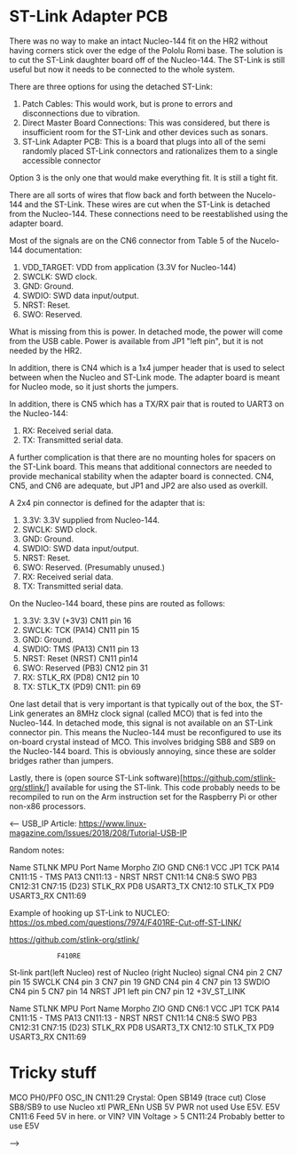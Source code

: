 # ST-Link Adapter PCB

There was no way to make an intact Nucleo-144 fit on the HR2
without having corners stick over the edge of the Pololu Romi base.
The solution is to cut the ST-Link daughter board off of the Nucleo-144.
The ST-Link is still useful but now it needs to be connected to the whole system.

There are three options for using the detached ST-Link:

1. Patch Cables:
   This would work, but is prone to errors and disconnections due to vibration.
2. Direct Master Board Connections:
   This was considered, but there is insufficient room for the ST-Link and
   other devices such as sonars.
3. ST-Link Adapter PCB:
   This is a board that plugs into all of the semi randomly placed ST-Link connectors
   and rationalizes them to a single accessible connector

Option 3 is the only one that would make everything fit.
It is still a tight fit.

There are all sorts of wires that flow back and forth between the Nucelo-144 and the ST-Link.
These wires are cut when the ST-Link is detached from the Nucleo-144.
These connections need to be reestablished using the adapter board.

Most of the signals are on the CN6 connector from Table 5 of the Nucelo-144 documentation:

1. VDD_TARGET: VDD from application (3.3V for Nucleo-144)
2. SWCLK: SWD clock.
3. GND: Ground.
4. SWDIO: SWD data input/output.
5. NRST: Reset.
6. SWO: Reserved.

What is missing from this is power.
In detached mode, the power will come from the USB cable.
Power is available from JP1 "left pin", but it is not needed by the HR2.

In addition, there is CN4 which is a 1x4 jumper header that is used to select between when
the Nucleo and ST-Link mode.
The adapter board is meant for Nucleo mode, so it just shorts the jumpers.

In addition, there is CN5 which has a TX/RX pair that is routed to UART3 on the Nucleo-144:

1. RX: Received serial data.
2. TX: Transmitted serial data.

A further complication is that there are no mounting holes for spacers on the ST-Link board.
This means that additional connectors are needed to provide mechanical stability when the
adapter board is connected.
CN4, CN5, and CN6 are adequate, but JP1 and JP2 are also used as overkill.

A 2x4 pin connector is defined for the adapter that is:

1. 3.3V: 3.3V supplied from Nucleo-144.
2. SWCLK: SWD clock.
3. GND: Ground.
4. SWDIO: SWD data input/output.
5. NRST: Reset.
6. SWO: Reserved. (Presumably unused.)
7. RX: Received serial data.
8. TX: Transmitted serial data.

On the Nucleo-144 board, these pins are routed as follows:

1. 3.3V: 3.3V (+3V3) CN11 pin 16
2. SWCLK: TCK (PA14) CN11 pin 15
3. GND: Ground.
4. SWDIO: TMS (PA13) CN11 pin 13
5. NRST: Reset (NRST) CN11 pin14
6. SWO: Reserved (PB3) CN12 pin 31
7. RX: STLK_RX (PD8) CN12 pin 10
8. TX: STLK_TX (PD9) CN11:  pin 69

One last detail that is very important is that typically out of the box,
the ST-Link generates an 8MHz clock signal (called MCO) that is fed into the Nucleo-144.
In detached mode, this signal is not available on an ST-Link connector pin.
This means the Nucleo-144 must be reconfigured to use its on-board crystal instead of MCO.
This involves bridging SB8 and SB9 on the Nucleo-144 board.
This is obviously annoying, since these are solder bridges rather than jumpers.

Lastly, there is
(open source ST-Link software)[https://github.com/stlink-org/stlink/] available for
using the ST-link.
This code probably needs to be recompiled to run on the Arm instruction set for the Raspberry Pi
or other non-x86 processors.

<--
USB_IP Article:
    https://www.linux-magazine.com/Issues/2018/208/Tutorial-USB-IP


Random notes:

Name      STLNK      MPU Port Name   Morpho      ZIO
GND       CN6:1
VCC       JP1
TCK                  PA14            CN11:15     -
TMS                  PA13            CN11:13     -
NRST                 NRST            CN11:14     CN8:5
SWO                  PB3             CN12:31     CN7:15 (D23)
STLK_RX              PD8 USART3_TX   CN12:10
STLK_TX              PD9 USART3_RX   CN11:69


Example of hooking up ST-Link to NUCLEO:
     https://os.mbed.com/questions/7974/F401RE-Cut-off-ST-LINK/

https://github.com/stlink-org/stlink/

				F410RE
St-link part(left Nucleo)	rest of Nucleo (right Nucleo)	signal
CN4 pin 2			CN7 pin 15			SWCLK
CN4 pin 3			CN7 pin 19			GND
CN4 pin 4			CN7 pin 13			SWDIO
CN4 pin 5			CN7 pin 14			NRST
JP1 left pin			CN7 pin 12			+3V_ST_LINK

Name      STLNK      MPU Port Name   Morpho      ZIO
GND       CN6:1
VCC       JP1
TCK                  PA14            CN11:15     -
TMS                  PA13            CN11:13     -
NRST                 NRST            CN11:14     CN8:5
SWO                  PB3             CN12:31     CN7:15 (D23)
STLK_RX              PD8 USART3_TX   CN12:10
STLK_TX              PD9 USART3_RX   CN11:69

# Tricky stuff
MCO                  PH0/PF0 OSC_IN  CN11:29                       Crystal: Open SB149 (trace cut)
                                                                   Close SB8/SB9 to use Nucleo xtl
PWR_ENn              USB 5V PWR      not used                      Use E5V.
E5V                                  CN11:6                        Feed 5V in here. or VIN?
VIN                  Voltage > 5     CN11:24                       Probably better to use E5V

-->
